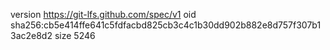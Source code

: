 version https://git-lfs.github.com/spec/v1
oid sha256:cb5e414ffe641c5fdfacbd825cb3c4c1b30dd902b882e8d757f307b13ac2e8d2
size 5246
